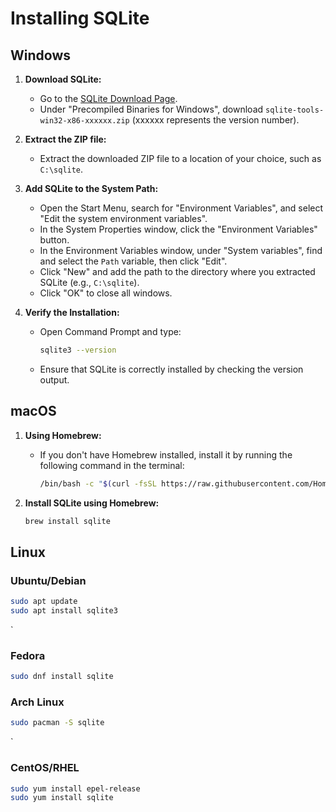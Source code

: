 # Installing SQLite

## Windows

1. **Download SQLite:**
   - Go to the [SQLite Download Page](https://www.sqlite.org/download.html).
   - Under "Precompiled Binaries for Windows", download `sqlite-tools-win32-x86-xxxxxx.zip` (xxxxxx represents the version number).

2. **Extract the ZIP file:**
   - Extract the downloaded ZIP file to a location of your choice, such as `C:\sqlite`.

3. **Add SQLite to the System Path:**
   - Open the Start Menu, search for "Environment Variables", and select "Edit the system environment variables".
   - In the System Properties window, click the "Environment Variables" button.
   - In the Environment Variables window, under "System variables", find and select the `Path` variable, then click "Edit".
   - Click "New" and add the path to the directory where you extracted SQLite (e.g., `C:\sqlite`).
   - Click "OK" to close all windows.

4. **Verify the Installation:**
   - Open Command Prompt and type:
     ```sh
     sqlite3 --version
     ```
   - Ensure that SQLite is correctly installed by checking the version output.

## macOS

1. **Using Homebrew:**
   - If you don't have Homebrew installed, install it by running the following command in the terminal:
     ```sh
     /bin/bash -c "$(curl -fsSL https://raw.githubusercontent.com/Homebrew/install/HEAD/install.sh)"
     ```

2. **Install SQLite using Homebrew:**
   ```sh
   brew install sqlite
   ````
## Linux

### Ubuntu/Debian

```bash
sudo apt update
sudo apt install sqlite3
```
`
### Fedora

```bash
sudo dnf install sqlite
````

### Arch Linux

```bash
sudo pacman -S sqlite
```
`
### CentOS/RHEL

```bash
sudo yum install epel-release
sudo yum install sqlite
````
